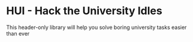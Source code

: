 # HUI - Hack the University Idles

This header-only library will help you solve boring university tasks easier than ever